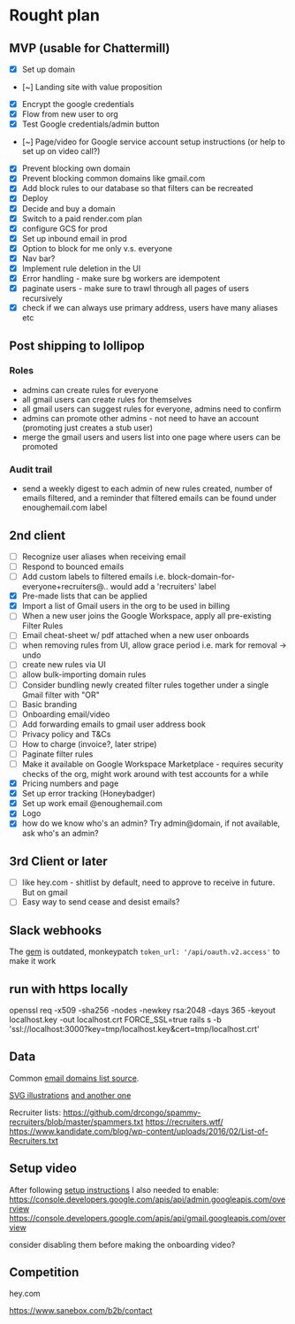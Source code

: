 # Rought plan

## MVP (usable for Chattermill)
- [x] Set up domain
- [~] Landing site with value proposition
- [x] Encrypt the google credentials
- [x] Flow from new user to org
- [x] Test Google credentials/admin button
- [~] Page/video for Google service account setup instructions (or help to set up on video call?)
- [x] Prevent blocking own domain
- [x] Prevent blocking common domains like gmail.com
- [x] Add block rules to our database so that filters can be recreated
- [x] Deploy
- [x] Decide and buy a domain
- [x] Switch to a paid render.com plan
- [x] configure GCS for prod
- [x] Set up inbound email in prod
- [x] Option to block for me only v.s. everyone
- [x] Nav bar?
- [x] Implement rule deletion in the UI
- [x] Error handling - make sure bg workers are idempotent
- [x] paginate users - make sure to trawl through all pages of users recursively
- [x] check if we can always use primary address, users have many aliases etc

## Post shipping to lollipop

### Roles

- admins can create rules for everyone
- all gmail users can create rules for themselves
- all gmail users can suggest rules for everyone, admins need to confirm
- admins can promote other admins - not need to have an account (promoting just creates a stub user)
- merge the gmail users and users list into one page where users can be promoted

### Audit trail

- send a weekly digest to each admin of new rules created, number of emails filtered, and a reminder that filtered emails can be found under enoughemail.com label

## 2nd client
- [ ] Recognize user aliases when receiving email
- [ ] Respond to bounced emails
- [ ] Add custom labels to filtered emails i.e. block-domain-for-everyone+recruiters@.. would add a 'recruiters' label
- [x] Pre-made lists that can be applied
- [x] Import a list of Gmail users in the org to be used in billing
- [ ] When a new user joins the Google Workspace, apply all pre-existing Filter Rules
- [ ] Email cheat-sheet w/ pdf attached when a new user onboards
- [ ] when removing rules from UI, allow grace period i.e. mark for removal -> undo
- [ ] create new rules via UI
- [ ] allow bulk-importing domain rules
- [ ] Consider bundling newly created filter rules together under a single Gmail filter with "OR"
- [ ] Basic branding
- [ ] Onboarding email/video
- [ ] Add forwarding emails to gmail user address book
- [ ] Privacy policy and T&Cs
- [ ] How to charge (invoice?, later stripe)
- [ ] Paginate filter rules
- [ ] Make it available on Google Workspace Marketplace - requires security checks of the org, might work around with test accounts for a while
- [x] Pricing numbers and page
- [x] Set up error tracking (Honeybadger)
- [x] Set up work email @enoughemail.com
- [x] Logo
- [x] how do we know who's an admin? Try admin@domain, if not available, ask who's an admin?

## 3rd Client or later
- [ ] like hey.com - shitlist by default, need to approve to receive in future. But on gmail
- [ ] Easy way to send cease and desist emails?

## Slack webhooks

The [gem](https://github.com/kmrshntr/omniauth-slack/pull/68) is outdated, monkeypatch `token_url: '/api/oauth.v2.access'` to make it work

## run with https locally

openssl req -x509 -sha256 -nodes -newkey rsa:2048 -days 365 -keyout localhost.key -out localhost.crt
FORCE_SSL=true rails s -b 'ssl://localhost:3000?key=tmp/localhost.key&cert=tmp/localhost.crt'

## Data

Common [email domains list source](https://gist.github.com/ammarshah/f5c2624d767f91a7cbdc4e54db8dd0bf).

[SVG illustrations](https://freesvgillustration.com) [and another one](https://undraw.co/search)

Recruiter lists: https://github.com/drcongo/spammy-recruiters/blob/master/spammers.txt https://recruiters.wtf/  https://www.kandidate.com/blog/wp-content/uploads/2016/02/List-of-Recruiters.txt


## Setup video

After following [setup instructions](https://developers.google.com/workspace/guides/create-credentials#service-account) I also needed to enable:
https://console.developers.google.com/apis/api/admin.googleapis.com/overview
https://console.developers.google.com/apis/api/gmail.googleapis.com/overview

consider disabling them before making the onboarding video?


## Competition

hey.com

https://www.sanebox.com/b2b/contact
